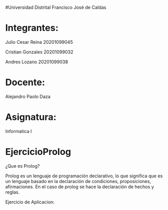 #Universidad Distrital Francisco José de Caldas

# Integrantes: 

Julio Cesar Reina      20201099045

Cristian Gonzales    20201099032

Andres Lozano          20201099038

# Docente:

Alejandro Paolo Daza

# Asignatura: 

Informatica I

# EjercicioProlog

¿Que es Prolog?

Prolog es un lenguaje de programación declarativo, lo que significa que es un lenguaje basado en la declaración de condiciones, proposiciones, afirmaciones. En el caso de prolog se hace la declaración de hechos y reglas.

Ejercicio de Aplicacion:



